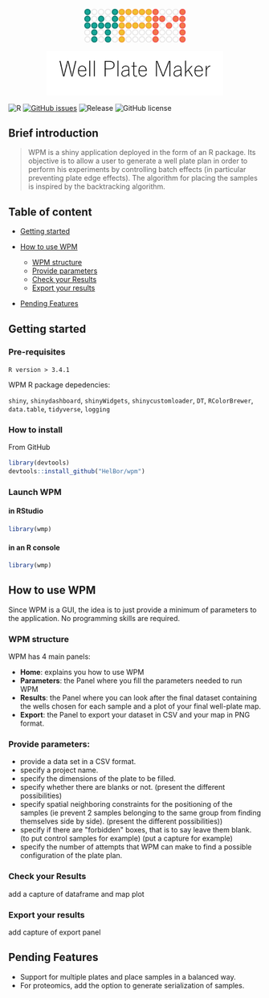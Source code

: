 <p align="center"><img width=40% src="https://github.com/HelBor/wpm/blob/master/inst/wpmApp/www/images/wpm_logo.png"></p>
<p align="center"><img width=70% src="https://github.com/HelBor/wpm/blob/master/inst/wpmApp/www/images/wpm_name.png"></p>


![R](https://img.shields.io/badge/R-v3.4+-blue?style=flat-square)
[![GitHub issues](https://img.shields.io/github/issues/HelBor/wpm?style=flat-square)](https://github.com/HelBor/wpm/issues)
![Release](https://img.shields.io/badge/release-alpha-orange?style=flat-square)
![GitHub license](https://img.shields.io/github/license/HelBor/wpm?style=flat-square)


## Brief introduction

> WPM is a shiny application deployed in the form of an R package.
> Its objective is to allow a user to generate a well plate plan in order to perform his experiments by controlling batch effects (in particular preventing plate edge effects).
> The algorithm for placing the samples is inspired by the backtracking algorithm.

## Table of content
* [Getting started](https://github.com/HelBor/wpm#getting-started)

* [How to use WPM](https://github.com/HelBor/wpm#how-to-use-wpm)
  - [WPM structure](https://github.com/HelBor/wpm#wpm-structure)
  - [Provide parameters](https://github.com/HelBor/wpm#provide-parameters)
  - [Check your Results](https://github.com/HelBor/wpm#check-your-results)
  - [Export your results](https://github.com/HelBor/wpm#export-your-results)

* [Pending Features](https://github.com/HelBor/wpm#pending-features)




## Getting started

### Pre-requisites
`R version > 3.4.1`

WPM R package depedencies:

`shiny`, `shinydashboard`, `shinyWidgets`, `shinycustomloader`, `DT`, 
`RColorBrewer`, `data.table`, `tidyverse`, `logging`

### How to install


From GitHub
```R
library(devtools)
devtools::install_github("HelBor/wpm")
```


### Launch WPM

#### in RStudio

```R
library(wmp)

```
#### in an R console
```R
library(wmp)
```


## How to use WPM

Since WPM is a GUI, the idea is to just provide a minimum of parameters to the application. No programming skills are required.

### WPM structure

WPM has 4 main panels:
* __Home__: explains you how to use WPM
* __Parameters__: the Panel where you fill the parameters needed to run WPM
* __Results__: the Panel where you can look after the final dataset containing the wells chosen for each sample and a plot of your final well-plate map.
* __Export__: the Panel to export your dataset in CSV and your map in PNG format.


### Provide parameters:
* provide a data set in a CSV format.
* specify a project name.
* specify the dimensions of the plate to be filled.
* specify whether there are blanks or not. (present the different possibilities)
* specify spatial neighboring constraints for the positioning of the samples (ie prevent 2 samples belonging to the same group from finding themselves side by side). (present the different possibilities))
* specify if there are "forbidden" boxes, that is to say leave them blank. (to put control samples for example) (put a capture for example)
* specify the number of attempts that WPM can make to find a possible configuration of the plate plan.


### Check your Results

add a capture of dataframe and map plot

### Export your results

add capture of export panel

## Pending Features

* Support for multiple plates and place samples in a balanced way.
* For proteomics, add the option to generate serialization of samples.